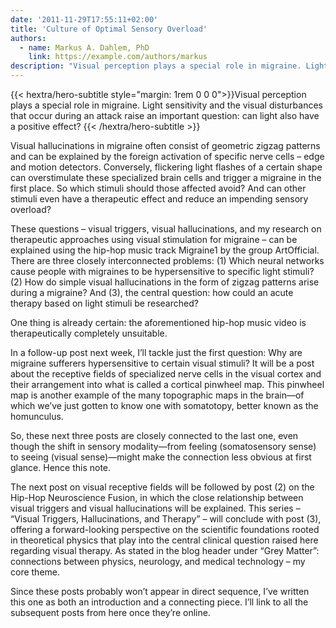 ```yaml
---
date: '2011-11-29T17:55:11+02:00'
title: 'Culture of Optimal Sensory Overload'
authors:
  - name: Markus A. Dahlem, PhD
    link: https://example.com/authors/markus
description: "Visual perception plays a special role in migraine. Light sensitivity and the visual disturbances that occur during an attack raise an important question: can light also have a positive effect?"
---
```


<div class="hx-mb-12">
{{< hextra/hero-subtitle style="margin: 1rem 0 0 0">}}Visual perception plays a special role in migraine. Light sensitivity and the visual disturbances that occur during an attack raise an important question: can light also have a positive effect?
    {{< /hextra/hero-subtitle >}}
</div>

Visual hallucinations in migraine often consist of geometric zigzag patterns and can be explained by the foreign activation of specific nerve cells – edge and motion detectors. Conversely, flickering light flashes of a certain shape can overstimulate these specialized brain cells and trigger a migraine in the first place. So which stimuli should those affected avoid? And can other stimuli even have a therapeutic effect and reduce an impending sensory overload?

These questions – visual triggers, visual hallucinations, and my research on therapeutic approaches using visual stimulation for migraine – can be explained using the hip-hop music track Migraine1 by the group ArtOfficial. There are three closely interconnected problems:
(1) Which neural networks cause people with migraines to be hypersensitive to specific light stimuli?
(2) How do simple visual hallucinations in the form of zigzag patterns arise during a migraine?
And (3), the central question: how could an acute therapy based on light stimuli be researched?

One thing is already certain: the aforementioned hip-hop music video is therapeutically completely unsuitable.

In a follow-up post next week, I’ll tackle just the first question: Why are migraine sufferers hypersensitive to certain visual stimuli? It will be a post about the receptive fields of specialized nerve cells in the visual cortex and their arrangement into what is called a cortical pinwheel map. This pinwheel map is another example of the many topographic maps in the brain—of which we’ve just gotten to know one with somatotopy, better known as the homunculus.

So, these next three posts are closely connected to the last one, even though the shift in sensory modality—from feeling (somatosensory sense) to seeing (visual sense)—might make the connection less obvious at first glance. Hence this note.

The next post on visual receptive fields will be followed by post (2) on the Hip-Hop Neuroscience Fusion, in which the close relationship between visual triggers and visual hallucinations will be explained. This series – “Visual Triggers, Hallucinations, and Therapy” – will conclude with post (3), offering a forward-looking perspective on the scientific foundations rooted in theoretical physics that play into the central clinical question raised here regarding visual therapy. As stated in the blog header under “Grey Matter”: connections between physics, neurology, and medical technology – my core theme.

Since these posts probably won’t appear in direct sequence, I’ve written this one as both an introduction and a connecting piece. I’ll link to all the subsequent posts from here once they’re online.
